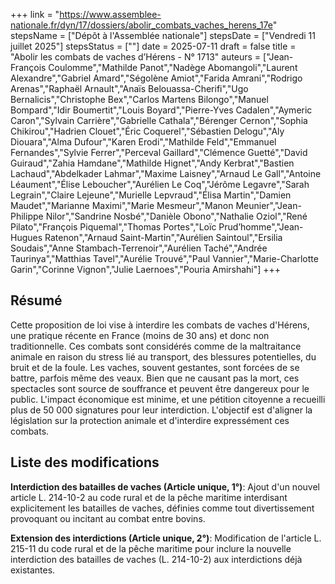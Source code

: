 +++
link = "https://www.assemblee-nationale.fr/dyn/17/dossiers/abolir_combats_vaches_herens_17e"
stepsName = ["Dépôt à l'Assemblée nationale"]
stepsDate = ["Vendredi 11 juillet 2025"]
stepsStatus = [""]
date = 2025-07-11
draft = false
title = "Abolir les combats de vaches d’Hérens - N° 1713"
auteurs = ["Jean-François Coulomme","Mathilde Panot","Nadège Abomangoli","Laurent Alexandre","Gabriel Amard","Ségolène Amiot","Farida Amrani","Rodrigo Arenas","Raphaël Arnault","Anaïs Belouassa-Cherifi","Ugo Bernalicis","Christophe Bex","Carlos Martens Bilongo","Manuel Bompard","Idir Boumertit","Louis Boyard","Pierre-Yves Cadalen","Aymeric Caron","Sylvain Carrière","Gabrielle Cathala","Bérenger Cernon","Sophia Chikirou","Hadrien Clouet","Éric Coquerel","Sébastien Delogu","Aly Diouara","Alma Dufour","Karen Erodi","Mathilde Feld","Emmanuel Fernandes","Sylvie Ferrer","Perceval Gaillard","Clémence Guetté","David Guiraud","Zahia Hamdane","Mathilde Hignet","Andy Kerbrat","Bastien Lachaud","Abdelkader Lahmar","Maxime Laisney","Arnaud Le Gall","Antoine Léaument","Élise Leboucher","Aurélien Le Coq","Jérôme Legavre","Sarah Legrain","Claire Lejeune","Murielle Lepvraud","Élisa Martin","Damien Maudet","Marianne Maximi","Marie Mesmeur","Manon Meunier","Jean-Philippe Nilor","Sandrine Nosbé","Danièle Obono","Nathalie Oziol","René Pilato","François Piquemal","Thomas Portes","Loïc Prud’homme","Jean-Hugues Ratenon","Arnaud Saint-Martin","Aurélien Saintoul","Ersilia Soudais","Anne Stambach-Terrenoir","Aurélien Taché","Andrée Taurinya","Matthias Tavel","Aurélie Trouvé","Paul Vannier","Marie-Charlotte Garin","Corinne Vignon","Julie Laernoes","Pouria Amirshahi"]
+++

## Résumé

Cette proposition de loi vise à interdire les combats de vaches d'Hérens, une pratique récente en France (moins de 30 ans) et donc non traditionnelle. Ces combats sont considérés comme de la maltraitance animale en raison du stress lié au transport, des blessures potentielles, du bruit et de la foule. Les vaches, souvent gestantes, sont forcées de se battre, parfois même des veaux. Bien que ne causant pas la mort, ces spectacles sont source de souffrance et peuvent être dangereux pour le public. L'impact économique est minime, et une pétition citoyenne a recueilli plus de 50 000 signatures pour leur interdiction. L'objectif est d'aligner la législation sur la protection animale et d'interdire expressément ces combats.

## Liste des modifications

**Interdiction des batailles de vaches (Article unique, 1°)**: Ajout d'un nouvel article L. 214-10-2 au code rural et de la pêche maritime interdisant explicitement les batailles de vaches, définies comme tout divertissement provoquant ou incitant au combat entre bovins.

**Extension des interdictions (Article unique, 2°)**: Modification de l'article L. 215-11 du code rural et de la pêche maritime pour inclure la nouvelle interdiction des batailles de vaches (L. 214-10-2) aux interdictions déjà existantes.
